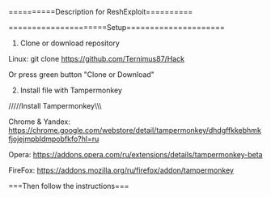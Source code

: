 ==========Description for ReshExploit==========

=====================Setup=====================

1. Clone or download repository

Linux: git clone https://github.com/Ternimus87/Hack

Or press green button "Clone or Download"


2. Install file with Tampermonkey

/////Install Tampermonkey\\\\\

Chrome & Yandex: https://chrome.google.com/webstore/detail/tampermonkey/dhdgffkkebhmkfjojejmpbldmpobfkfo?hl=ru

Opera: https://addons.opera.com/ru/extensions/details/tampermonkey-beta

FireFox: https://addons.mozilla.org/ru/firefox/addon/tampermonkey

===Then follow the instructions===

